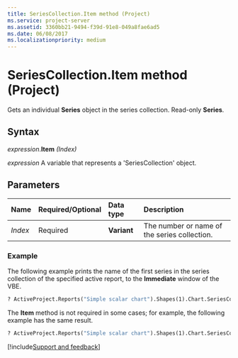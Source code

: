 ```yaml
---
title: SeriesCollection.Item method (Project)
ms.service: project-server
ms.assetid: 3360bb21-9494-f39d-91e8-049a8fae6ad5
ms.date: 06/08/2017
ms.localizationpriority: medium
---
```



# SeriesCollection.Item method (Project)
Gets an individual **Series** object in the series collection. Read-only **Series**.

## Syntax

_expression_.**Item** _(Index)_

_expression_ A variable that represents a 'SeriesCollection' object.


## Parameters



|Name|Required/Optional|Data type|Description|
|:-----|:-----|:-----|:-----|
| _Index_|Required|**Variant**|The number or name of the series collection.|

### Example

The following example prints the name of the first series in the series collection of the specified active report, to the **Immediate** window of the VBE.


```vb
? ActiveProject.Reports("Simple scalar chart").Shapes(1).Chart.SeriesCollection.Item(1).Name
```

The **Item** method is not required in some cases; for example, the following example has the same result.




```vb
? ActiveProject.Reports("Simple scalar chart").Shapes(1).Chart.SeriesCollection(1).Name
```

[!include[Support and feedback](~/includes/feedback-boilerplate.md)]